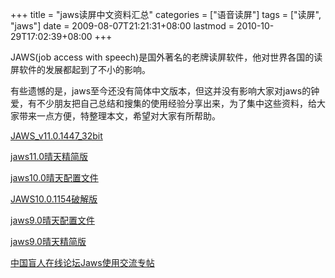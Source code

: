 +++
title = "jaws读屏中文资料汇总"
categories = ["语音读屏"]
tags = ["读屏", "jaws"]
date = 2009-08-07T21:21:31+08:00
lastmod = 2010-10-29T17:02:39+08:00
+++



JAWS(job access with speech)是国外著名的老牌读屏软件，他对世界各国的读屏软件的发展都起到了不小的影响。

有些遗憾的是，jaws至今还没有简体中文版本，但这并没有影响大家对jaws的钟爱，有不少朋友把自己总结和搜集的使用经验分享出来，为了集中这些资料，给大家带来一点方便，特整理本文，希望对大家有所帮助。


<a href="https://www.qt06.com/post/227/" target="_blank">JAWS_v11.0.1447_32bit</a>

<a href="https://www.qt06.com/post/226/" target="_blank">jaws11.0晴天精简版</a>

<a href="https://www.qt06.com/post/176/" target="_blank">jaws10.0晴天配置文件</a>

<a href="https://www.qt06.com/post/155/" target="_blank">JAWS10.0.1154破解版</a>

<a href="https://www.qt06.com/post/119/" target="_blank">jaws9.0晴天配置文件</a>

<a href="https://www.qt06.com/post/110/" target="_blank">jaws9.0晴天精简版</a>

<a href="http://bbs.mangren.org/viewthread.php?tid=16272&extra=page%3D1" target="_blank">中国盲人在线论坛Jaws使用交流专帖</a>